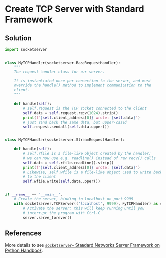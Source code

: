 # Create TCP Server with Standard Framework

## Solution

```python
import socketserver


class MyTCPHandler(socketserver.BaseRequestHandler):
    """
    The request handler class for our server.

    It is instantiated once per connection to the server, and must
    override the handle() method to implement communication to the
    client.
    """

    def handle(self):
        # self.request is the TCP socket connected to the client
        self.data = self.request.recv(1024).strip()
        print(f'{self.client_address[0]} wrote: {self.data}')
        # just send back the same data, but upper-cased
        self.request.sendall(self.data.upper())


class MyTCPHandler(socketserver.StreamRequestHandler):

    def handle(self):
        # self.rfile is a file-like object created by the handler;
        # we can now use e.g. readline() instead of raw recv() calls
        self.data = self.rfile.readline().strip()
        print(f'{self.client_address[0]} wrote: {self.data}')
        # Likewise, self.wfile is a file-like object used to write back
        # to the client
        self.wfile.write(self.data.upper())


if __name__ == '__main__':
    # Create the server, binding to localhost on port 9999
    with socketserver.TCPServer(('localhost', 9999), MyTCPHandler) as server:
        # Activate the server; this will keep running until you
        # interrupt the program with Ctrl-C
        server.serve_forever()
```

## References

More details to see [`socketserver`- Standard Networks Server Framework on Python Handbook](https://leven-cn.github.io/python-handbook/recipes/core/socketserver).
